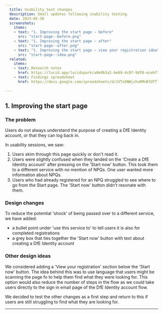 ```yaml
---
  title: Usability test changes
  description: Small updates following usability testing. 
  date: 2023-05-30
  screenshots:
    items:
    - text: "1. Improving the start page – before"
      src: "start-page--before.png"
    - text: "1. Improving the start page – after"
      src: "start-page--after.png"
    - text: "1. Improving the start page – view your registration idea"
      src: "start-page--idea.png"
  related:
    items:
    - text: Research notes
      href: https://lucid.app/lucidspark/a0e9b3a2-be69-4c8f-9df8-ecebf112627b/edit?shared=true&invitationId=inv_910ffd78-0b8e-4d37-9aa0-b116dcb3bc3b&page=0_0#
    - text: Findings spreadsheet
      href: https://docs.google.com/spreadsheets/d/1VTxDNWjchuRMnB7UTTlp1M0eAAtiM5vueAPiaxYtxvg/edit#gid=0
     
---
```


## 1. Improving the start page

### The problem

Users do not always understand the purpose of creating a DfE Identity account, or that they can log back in. 

In usability sessions, we saw:

1. Users skim through this page quickly or don't read it.
2. Users were slightly confused when they landed on the 'Create a DfE Identity account' after pressing on the 'Start now' button. This took them to a different service with no mention of NPQs. One user wanted more information about NPQs. 
3. Users who had already registered for an NPQ struggled to see where to go from the Start page. The 'Start now' button didn't resonate with them. 

### Design changes 

To reduce the potential 'shock' of being passed over to a different service, we have added: 

- a bullet point under 'use this service to' to tell users it is also for completed registrations 
- a grey box that ties together the 'Start now' button with text about creating a DfE Identity account

### Other design ideas

We considered adding a 'View your registration' section below the 'Start now' button. The idea behind this was to use language that users might be scanning the page fo to help them find what they were looking for. This option would also reduce the number of steps in the flow as we could take users directly to the sign in email page of the DfE Identity account flow. 

We decided to test the other changes as a first step and return to this if users are still struggling to find what they are looking for. 

---
